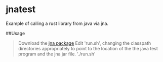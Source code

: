 # jnatest

Example of calling a rust library from java via jna.

##Usage

> Download the [jna package](http://mvnrepository.com/artifact/net.java.dev.jna/jna/4.2.1)
> Edit 'run.sh', changing the classpath directories appropriately to point to the location of the the java test program and the jna jar file.
> './run.sh'


